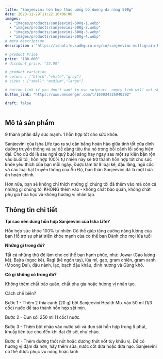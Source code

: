 ```yaml
---
title: "Sanjeevini hỗn hợp thức uống bổ dưỡng đa năng 500g"
date: 2023-11-29T11:22:16+06:00
images: 
  - "images/products/sanjeevini-500g-1.webp"
  - "images/products/sanjeevini-500g-2.webp"
  - "images/products/sanjeevini-500g-3.webp"
  - "images/products/sanjeevini-500g-4.webp"
# meta description
description : "https://ishalife.sadhguru.org/in/sanjeevini-multigrain-health-drink-mix-500-gm"

# product Price
price: "180.000"
# discount_price: "25.00"

# product variation
# colors : ["black","white","gray"]
# sizes : ["small","medium","large"]

# button link if you don't want to use snipcart. empty link will not show button
button_link: "https://www.messenger.com/t/100034326040392"

draft: false
---
```

<b><h2>Mô tả sản phẩm</h2></b>

9 thành phần đầy sức mạnh. 1 hỗn hợp tốt cho sức khỏe.

Sanjeevini của Isha Life tạo ra sự cân bằng hoàn hảo giữa tính tốt của dinh dưỡng truyền thống và sự dễ dàng tiêu thụ nó trong bối cảnh lối sống hiện đại. Cho dù đó là sau nghi quỹ buổi sáng hay ngay sau một sự kiện bận rộn vào buổi tối; hỗn hợp 100% tự nhiên này sẽ trở thành hỗn hợp tốt cho sức khỏe yêu thích của bạn mỗi ngày. Được làm từ 9 loại kê, đậu lăng, ngũ cốc và các loại hạt truyền thống của Ấn Độ, bản thân Sanjeevini đã là một bữa ăn hoàn chỉnh.

Hơn nữa, bạn sẽ không chỉ thích những gì chúng tôi đã thêm vào mà còn cả những gì chúng tôi KHÔNG thêm vào - không chất bảo quản, không chất phụ gia hóa học và không hương vị nhân tạo.

<b><h2>Thông tin chi tiết</h2></b>

<b>Tại sao nên dùng hỗn hợp Sanjeevini của Isha Life?</b>

Hỗn hợp sức khỏe 100% tự nhiên
Có thể giúp tăng cường năng lượng của bạn
Hỗ trợ sự phát triển khỏe mạnh của cơ thể bạn
Dành cho mọi lứa tuổi

<b>Những gì trong đó?</b>

Tất cả những thứ đó làm cho cơ thể bạn hạnh phúc, như: Jowar (Cao lương kê), Bajra (ngọc kê), Ragi (kê ngón tay), lúa mì, gạo, gram chiên, gram xanh (Moong Dal), đậu nành, lạc, bạch đậu khấu, đinh hương và Gừng khô.

<b>Có gì không có trong đó?</b>

Không thêm chất bảo quản, chất phụ gia hoặc hương vị nhân tạo.

Cách chế biến?

Bước 1 - Thêm 2 thìa canh (20 g) bột Sanjeevini Health Mix vào 50 ml (1/3 cốc) nước để tạo thành hỗn hợp sệt mịn.

Bước 2 - Đun sôi 250 ml (1 cốc) nước.

Bước 3 - Thêm bột nhão vào nước sôi và đun sôi hỗn hợp trong 5 phút, khuấy liên tục cho đến khi đạt độ sệt như cháo.

Bước 4 - Thêm đường thốt nốt hoặc đường thốt nốt tùy khẩu vị. Để có hương vị đậm đà hơn, hãy thêm sữa, nước cốt dừa hoặc dừa nạo. Sanjeevini có thể được phục vụ nóng hoặc lạnh.